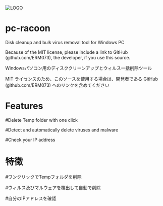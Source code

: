 ![LOGO](https://i.ibb.co/zJQKKF6/dl-beatsnoop-com-low-1668866781.jpg)
# pc-racoon
Disk cleanup and bulk virus removal tool for Windows PC

Because of the MIT license, please include a link to GitHub (github.com/ERM073), the developer, if you use this source.

Windowsパソコン用のディスククリーンアップとウィルス一括削除ツール

MIT ライセンスのため、このソースを使用する場合は、開発者である GitHub (github.com/ERM073) へのリンクを含めてください

# Features

#Delete Temp folder with one click

#Detect and automatically delete viruses and malware

#Check your IP address

# 特徴

#ワンクリックでTempフォルダを削除

#ウィルス及びマルウェアを検出して自動で削除

#自分のIPアドレスを確認
